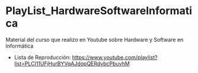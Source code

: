 # PlayList_HardwareSoftwareInformatica
Material del curso que realizo en Youtube sobre Hardware y Software en Informática

* Lista de Reproducción: https://www.youtube.com/playlist?list=PLCl11UFjHurBYVqAJdopQERdvbcPbuvhM
